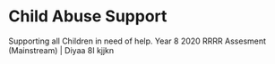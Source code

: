 # Child Abuse Support
 Supporting all Children in need of help. Year 8 2020 RRRR Assesment (Mainstream) | Diyaa 8I
kjjkn
